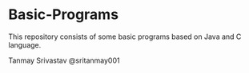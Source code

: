 # Basic-Programs

This repository consists of some basic programs based on Java and C language.

Tanmay Srivastav
@sritanmay001
